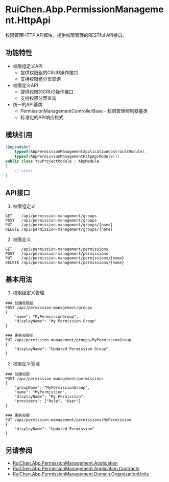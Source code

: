 # RuiChen.Abp.PermissionManagement.HttpApi

权限管理HTTP API模块，提供权限管理的RESTful API接口。

## 功能特性

* 权限组定义API
  * 提供权限组的CRUD操作接口
  * 支持权限组分页查询
* 权限定义API
  * 提供权限的CRUD操作接口
  * 支持权限分页查询
* 统一的API基类
  * PermissionManagementControllerBase - 权限管理控制器基类
  * 标准化的API响应格式

## 模块引用

```csharp
[DependsOn(
    typeof(AbpPermissionManagementApplicationContractsModule),
    typeof(AbpPermissionManagementHttpApiModule))]
public class YouProjectModule : AbpModule
{
    // other
}
```

## API接口

1. 权限组定义
```
GET    /api/permission-management/groups
POST   /api/permission-management/groups
PUT    /api/permission-management/groups/{name}
DELETE /api/permission-management/groups/{name}
```

2. 权限定义
```
GET    /api/permission-management/permissions
POST   /api/permission-management/permissions
PUT    /api/permission-management/permissions/{name}
DELETE /api/permission-management/permissions/{name}
```

## 基本用法

1. 权限组定义管理
```http
### 创建权限组
POST /api/permission-management/groups
{
    "name": "MyPermissionGroup",
    "displayName": "My Permission Group"
}

### 更新权限组
PUT /api/permission-management/groups/MyPermissionGroup
{
    "displayName": "Updated Permission Group"
}
```

2. 权限定义管理
```http
### 创建权限
POST /api/permission-management/permissions
{
    "groupName": "MyPermissionGroup",
    "name": "MyPermission",
    "displayName": "My Permission",
    "providers": ["Role", "User"]
}

### 更新权限
PUT /api/permission-management/permissions/MyPermission
{
    "displayName": "Updated Permission"
}
```

## 另请参阅

* [RuiChen.Abp.PermissionManagement.Application](../RuiChen.Abp.PermissionManagement.Application/README.md)
* [RuiChen.Abp.PermissionManagement.Application.Contracts](../RuiChen.Abp.PermissionManagement.Application.Contracts/README.md)
* [RuiChen.Abp.PermissionManagement.Domain.OrganizationUnits](../RuiChen.Abp.PermissionManagement.Domain.OrganizationUnits/README.md)
